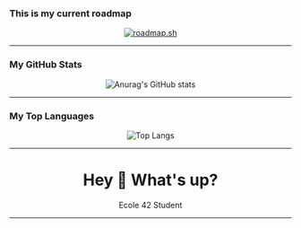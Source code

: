 ### This is my current roadmap
<p align="center">
    <a href="https://roadmap.sh">
        <img src="https://roadmap.sh/card/tall/66d1cff9553501e3c329141b?variant=dark" alt="roadmap.sh" />
    </a>
</p>

---

### My GitHub Stats
<p align="center">
    <img src="https://github-readme-stats.vercel.app/api?username=ahnvm&show_icons=true&theme=transparent" alt="Anurag's GitHub stats" />
</p>

---

### My Top Languages
<p align="center">
    <img src="https://github-readme-stats.vercel.app/api/top-langs/?username=ahnvm&layout=compact&show_icons=true&theme=transparent" alt="Top Langs" />
</p>

---

<h1 align="center">Hey 👋 What's up?</h1>

<p align="center">Ecole 42 Student</p>

---

